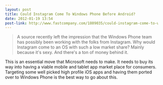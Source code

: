 ```yaml
---
layout: post
title: Could Instagram Come To Windows Phone Before Android?
date: 2012-01-19 13:54
post-link: http://www.fastcompany.com/1809035/could-instagram-come-to-windows-phone-before-android
---
```


> A source recently left the impression that the Windows Phone team has possibly been working with the folks from Instagram. Why would Instagram come to an OS with such a low market share? Mainly because it's sexy. And there's a ton of money behind it.

This is an essential move that Microsoft needs to make.  It needs to buy its way into having a viable mobile and tablet app market place for consumers.  Targeting some well picked high profile iOS apps and having them ported over to Windows Phone is the best way to go about this.
